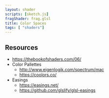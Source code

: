 ```yaml
---
layout: shader
scripts: [sketch.js]
fragShader: frag.glsl
title: Color Spaces
tags: [ "shaders"]    
---
```


## Resources
* <https://thebookofshaders.com/06/>
* Color Pallettes
    * <http://www.eigenlogik.com/spectrum/mac>
    * <https://coolors.co/>
* Easings
    * <https://easings.net/>
    * <https://github.com/glslify/glsl-easings>
